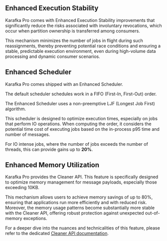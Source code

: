 ## Enhanced Execution Stability

Karafka Pro comes with Enhanced Execution Stability improvements that significantly reduce the risks associated with involuntary revocations, which occur when partition ownership is transferred among consumers.

This mechanism minimizes the number of jobs in flight during such reassignments, thereby preventing potential race conditions and ensuring a stable, predictable execution environment, even during high-volume data processing and dynamic consumer scenarios.

## Enhanced Scheduler

Karafka Pro comes shipped with an Enhanced Scheduler.

The default scheduler schedules work in a FIFO (First-In, First-Out) order.

The Enhanced Scheduler uses a non-preemptive LJF (Longest Job First) algorithm.

This scheduler is designed to optimize execution times, especially on jobs that perform IO operations. When computing the order, it considers the potential time cost of executing jobs based on the in-process p95 time and number of messages.

For IO intense jobs, where the number of jobs exceeds the number of threads, this can provide gains up to **20%**.

## Enhanced Memory Utilization

Karafka Pro provides the Cleaner API. This feature is specifically designed to optimize memory management for message payloads, especially those exceeding 10KB.

This mechanism allows users to achieve memory savings of up to 80%, ensuring that applications run more efficiently and with reduced risk. Moreover, the memory usage patterns become substantially more stable with the Cleaner API, offering robust protection against unexpected out-of-memory exceptions.

For a deeper dive into the nuances and technicalities of this feature, please refer to the dedicated [Cleaner API documentation](karafka.io/docs/Pro-Cleaner-API/).
